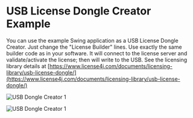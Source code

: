 # USB License Dongle Creator Example

You can use the example Swing application as a USB License Dongle Creator. Just change the "License Builder" lines. Use exactly the same builder code as in your software. It will connect to the license server and validate/activate the license; then will write to the USB. See the licensing library details at [https://www.license4j.com/documents/licensing-library/usb-license-dongle/](https://www.license4j.com/documents/licensing-library/usb-license-dongle/)


![USB Dongle Creator 1](https://www.license4j.com/_images/usb1.png "example screenshot 1")


![USB Dongle Creator 1](https://www.license4j.com/_images/usb2.png "example screenshot 2")
